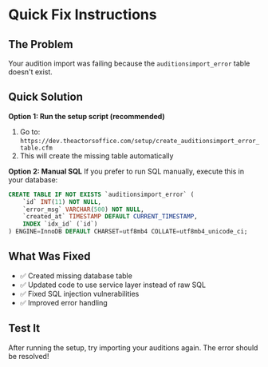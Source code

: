 # Quick Fix Instructions

## The Problem
Your audition import was failing because the `auditionsimport_error` table doesn't exist.

## Quick Solution
**Option 1: Run the setup script (recommended)**
1. Go to: `https://dev.theactorsoffice.com/setup/create_auditionsimport_error_table.cfm`
2. This will create the missing table automatically

**Option 2: Manual SQL**
If you prefer to run SQL manually, execute this in your database:
```sql
CREATE TABLE IF NOT EXISTS `auditionsimport_error` (
    `id` INT(11) NOT NULL,
    `error_msg` VARCHAR(500) NOT NULL,
    `created_at` TIMESTAMP DEFAULT CURRENT_TIMESTAMP,
    INDEX `idx_id` (`id`)
) ENGINE=InnoDB DEFAULT CHARSET=utf8mb4 COLLATE=utf8mb4_unicode_ci;
```

## What Was Fixed
- ✅ Created missing database table 
- ✅ Updated code to use service layer instead of raw SQL
- ✅ Fixed SQL injection vulnerabilities
- ✅ Improved error handling

## Test It
After running the setup, try importing your auditions again. The error should be resolved!
